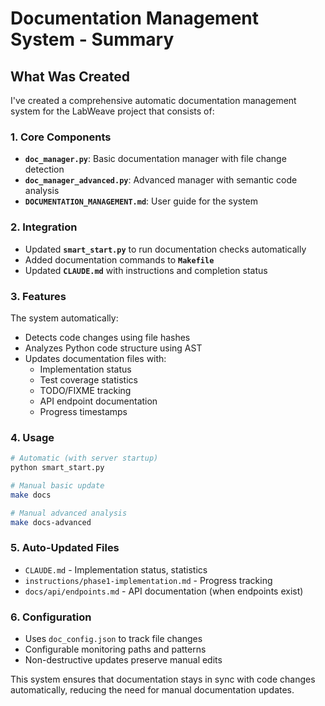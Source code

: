 # Documentation Management System - Summary

## What Was Created

I've created a comprehensive automatic documentation management system for the LabWeave project that consists of:

### 1. Core Components

- **`doc_manager.py`**: Basic documentation manager with file change detection
- **`doc_manager_advanced.py`**: Advanced manager with semantic code analysis
- **`DOCUMENTATION_MANAGEMENT.md`**: User guide for the system

### 2. Integration

- Updated **`smart_start.py`** to run documentation checks automatically
- Added documentation commands to **`Makefile`**
- Updated **`CLAUDE.md`** with instructions and completion status

### 3. Features

The system automatically:
- Detects code changes using file hashes
- Analyzes Python code structure using AST
- Updates documentation files with:
  - Implementation status
  - Test coverage statistics
  - TODO/FIXME tracking
  - API endpoint documentation
  - Progress timestamps

### 4. Usage

```bash
# Automatic (with server startup)
python smart_start.py

# Manual basic update
make docs

# Manual advanced analysis
make docs-advanced
```

### 5. Auto-Updated Files

- `CLAUDE.md` - Implementation status, statistics
- `instructions/phase1-implementation.md` - Progress tracking
- `docs/api/endpoints.md` - API documentation (when endpoints exist)

### 6. Configuration

- Uses `doc_config.json` to track file changes
- Configurable monitoring paths and patterns
- Non-destructive updates preserve manual edits

This system ensures that documentation stays in sync with code changes automatically, reducing the need for manual documentation updates.